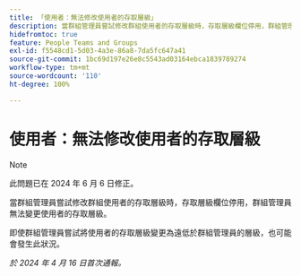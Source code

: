 ```yaml
---
title: 「使用者：無法修改使用者的存取層級」
description: 當群組管理員嘗試修改群組使用者的存取層級時，存取層級欄位停用，群組管理員無法變更使用者的存取層級。
hidefromtoc: true
feature: People Teams and Groups
exl-id: f5548cd1-5d03-4a3e-86a8-7da5fc647a41
source-git-commit: 1bc69d197e26e8c5543ad03164ebca1839789274
workflow-type: tm+mt
source-wordcount: '110'
ht-degree: 100%

---
```


# 使用者：無法修改使用者的存取層級

>[!NOTE]
>
>此問題已在 2024 年 6 月 6 日修正。

當群組管理員嘗試修改群組使用者的存取層級時，存取層級欄位停用，群組管理員無法變更使用者的存取層級。

即使群組管理員嘗試將使用者的存取層級變更為遠低於群組管理員的層級，也可能會發生此狀況。

_於 2024 年 4 月 16 日首次通報。_
